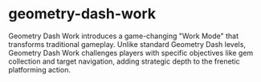 # geometry-dash-work
Geometry Dash Work introduces a game-changing "Work Mode" that transforms traditional gameplay. Unlike standard Geometry Dash levels, Geometry Dash Work challenges players with specific objectives like gem collection and target navigation, adding strategic depth to the frenetic platforming action.
